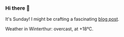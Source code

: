 ### Hi there :wave:

It's Sunday! I might be crafting a fascinating [blog post](https://www.benjaminwuethrich.dev).

Weather in Winterthur: overcast, at +18°C.
